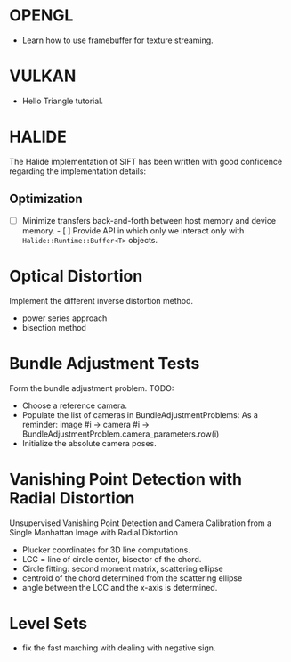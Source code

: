 OPENGL
======
- Learn how to use framebuffer for texture streaming.

VULKAN
======
- Hello Triangle tutorial.

HALIDE
======

The Halide implementation of SIFT has been written with good confidence regarding the
implementation details:

Optimization
------------
- [ ] Minimize transfers back-and-forth between host memory and device memory.
      - [ ] Provide API in which only we interact only with
            `Halide::Runtime::Buffer<T>` objects.

Optical Distortion
==================
Implement the different inverse distortion method.
- power series approach
- bisection method

Bundle Adjustment Tests
=======================

Form the bundle adjustment problem.
TODO:
- Choose a reference camera.
- Populate the list of cameras in BundleAdjustmentProblems:
  As a reminder:
  image #i -> camera #i -> BundleAdjustmentProblem.camera_parameters.row(i)
- Initialize the absolute camera poses.

Vanishing Point Detection with Radial Distortion
================================================
Unsupervised Vanishing Point Detection and Camera Calibration from a Single
Manhattan Image with Radial Distortion

- Plucker coordinates for 3D line computations.
- LCC = line of circle center, bisector of the chord.
- Circle fitting: second moment matrix, scattering ellipse
- centroid of the chord determined from the scattering ellipse
- angle between the LCC and the x-axis is determined.

Level Sets
==========
- fix the fast marching with dealing with negative sign.
